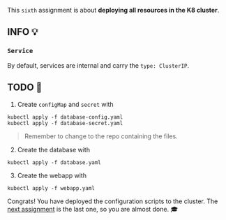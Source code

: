 This `sixth` assignment is about **deploying all resources in the K8 cluster**.

## INFO 💡
### `Service`
By default, services are internal and carry the `type: ClusterIP`.

## TODO 🎅
1. Create `configMap` and `secret` with 
```
kubectl apply -f database-config.yaml
kubectl apply -f database-secret.yaml
```
> Remember to change to the repo containing the files.
2. Create the database with 
```
kubectl apply -f database.yaml
```
3. Create the webapp with 
```
kubectl apply -f webapp.yaml
```

Congrats! You have deployed the configuration scripts to the cluster. The [next assignment](https://github.com/zezl7/esd-2024-kubernetes/blob/main/workshop/7_Interact_with_deployed_Cluster) is the last one, so you are almost done. 🎓

